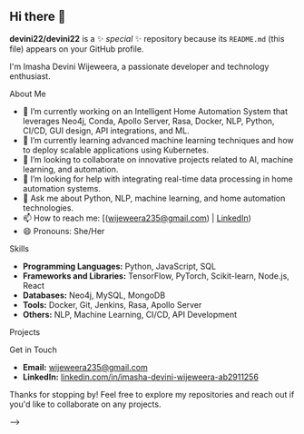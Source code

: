 ## Hi there 👋


**devini22/devini22** is a ✨ _special_ ✨ repository because its `README.md` (this file) appears on your GitHub profile.

I'm Imasha Devini Wijeweera, a passionate developer and technology enthusiast.

About Me
- 🔭 I’m currently working on an Intelligent Home Automation System that leverages Neo4j, Conda, Apollo Server, Rasa, Docker, NLP, Python, CI/CD, GUI design, API integrations, and ML.
- 🌱 I’m currently learning advanced machine learning techniques and how to deploy scalable applications using Kubernetes.
- 👯 I’m looking to collaborate on innovative projects related to AI, machine learning, and automation.
- 🤔 I’m looking for help with integrating real-time data processing in home automation systems.
- 💬 Ask me about Python, NLP, machine learning, and home automation technologies.
- 📫 How to reach me: [(wijeweera235@gmail.com) | [LinkedIn](https://linkedin.com/in/imasha-devini-wijeweera-ab2911256))
- 😄 Pronouns: She/Her

Skills
- **Programming Languages:** Python, JavaScript, SQL
- **Frameworks and Libraries:** TensorFlow, PyTorch, Scikit-learn, Node.js, React
- **Databases:** Neo4j, MySQL, MongoDB
- **Tools:** Docker, Git, Jenkins, Rasa, Apollo Server
- **Others:** NLP, Machine Learning, CI/CD, API Development

Projects


Get in Touch
- **Email:** [wijeweera235@gmail.com](mailto:wijeweera235@gmail.com)
- **LinkedIn:** [linkedin.com/in/imasha-devini-wijeweera-ab2911256](https://www.linkedin.com/in/imasha-devini-wijeweera-ab2911256)

Thanks for stopping by! Feel free to explore my repositories and reach out if you'd like to collaborate on any projects.

-->
